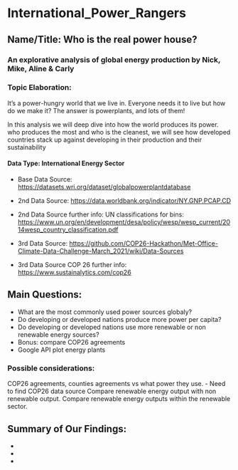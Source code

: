 # International_Power_Rangers

## Name/Title: Who is the real power house? 

### An explorative analysis of global energy production by Nick, Mike, Aline & Carly

### Topic Elaboration:
It’s a power-hungry world that we live in. Everyone needs it to live but how do we make it? 
The answer is powerplants, and lots of them! 

In this analysis we will deep dive into how the world produces its power. who produces the most and who is the cleanest, we will see how developed countries stack up against developing in their production and their sustainability


#### Data Type: International Energy Sector
* Base Data Source: https://datasets.wri.org/dataset/globalpowerplantdatabase

* 2nd Data Source: https://data.worldbank.org/indicator/NY.GNP.PCAP.CD 
* 2nd Data Source further info: UN classifications for bins: https://www.un.org/en/development/desa/policy/wesp/wesp_current/2014wesp_country_classification.pdf

* 3rd Data Source: https://github.com/COP26-Hackathon/Met-Office-Climate-Data-Challenge-March_2021/wiki/Data-Sources 
* 3rd Data Source COP 26 further info: https://www.sustainalytics.com/cop26


## Main Questions:

  * What are the most commonly used power sources globaly?
  * Do developing or developed nations produce more power per capita?
  * Do developing or developed nations use more renewable or non renewable energy sources?
  * Bonus: compare COP26 agreements
  * Google API plot energy plants

### Possible considerations:
COP26 agreements, counties agreements vs what power they use. - Need to find COP26 data source
Compare renewable energy output with non renewable output.
Compare renewable energy outputs within the renewable sector.

## Summary of Our Findings:

 *
 *
 *
